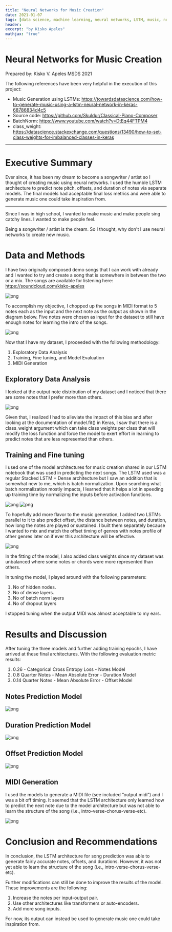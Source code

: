 ```yaml
---
title: "Neural Networks for Music Creation"
date: 2021-01-07
tags: [data science, machine learning, neural networks, LSTM, music, note prediction]
header:
excerpt: "by Kisko Apeles"
mathjax: "true"
---
```

# Neural Networks for Music Creation

Prepared by: 
Kisko V. Apeles
MSDS 2021

The following references have been very helpful in the execution of this project:

- Music Generation using LSTMs: https://towardsdatascience.com/how-to-generate-music-using-a-lstm-neural-network-in-keras-68786834d4c5
- Source code: https://github.com/Skuldur/Classical-Piano-Composer
- BatchNorm: https://www.youtube.com/watch?v=DtEq44FTPM4
- class_weight: https://datascience.stackexchange.com/questions/13490/how-to-set-class-weights-for-imbalanced-classes-in-keras

---------------------------------------------------------------------------------------
# Executive Summary

Ever since, it has been my dream to become a songwriter / artist so I thought of creating music using neural networks. I used the humble LSTM architecture to predict note pitch, offsets, and duration of notes via separate models. The final models had acceptable final loss metrics and were able to generate music one could take inspiration from.

---------------------------------------------------------------------------------------

Since I was in high school, I wanted to make music and make people sing catchy lines. I wanted to make people feel. 

Being a songwriter / artist is the dream. So I thought, why don't I use neural networks to create new music. 

# Data and Methods

I have two originally composed demo songs that I can work with already and I wanted to try and create a song that is somewhere in between the two or a mix. The songs are available for listening here:
https://soundcloud.com/kisko-apeles

![png](/images/0_soundcloud.png)

To accomplish my objective, I chopped up the songs in MIDI format to 5 notes each as the input and the next note as the output as shown in the diagram below. Five notes were chosen as input for the dataset to still have enough notes for learning the intro of the songs.

![png](/images/1_sequence.png)

Now that I have my dataset, I proceeded with the following methodology:
1.   Exploratory Data Analysis
2.   Training, Fine tuning, and Model Evaluation
3.   MIDI Generation

## Exploratory Data Analysis

I looked at the output note distribution of my dataset and I noticed that there are some notes that I prefer more than others.

![png](/images/2_dist.png)

Given that, I realized I had to alleviate the impact of this bias and after looking at the documentation of model.fit() in Keras, I saw that there is a class_weight argument which can take class weights per class that will modify the loss function and force the model to exert effort in learning to predict notes that are less represented than others.

## Training and Fine tuning

I used one of the model architectures for music creation shared in our LSTM notebook that was used in predicting the next songs. The LSTM used was a regular Stacked LSTM + Dense architecture but I saw an addition that is somewhat new to me, which is batch normalization. Upon searching what batch normalization mostly impacts, I learned that it helps a lot in speeding up training time by normalizing the inputs before activation functions.

![png](/images/3_lstm.png)
![png](/images/4_batchnorm.png)

To hopefully add more flavor to the music generation, I added two LSTMs parallel to it to also predict offset, the distance between notes, and duration, how long the notes are played or sustained. I built them separately because I wanted to mix and match the offset timing of genres with notes profile of other genres later on if ever this architecture will be effective.

![png](/images/5_architecture.png)

In the fitting of the model, I also added class weights since my dataset was unbalanced where some notes or chords were more represented than others.

In tuning the model, I played around with the following parameters:
1. No of hidden nodes.
2. No of dense layers.
3. No of batch norm layers
4. No of dropout layers

I stopped tuning when the output MIDI was almost acceptable to my ears.

# Results and Discussion

After tuning the three models and further adding training epochs, I have arrived at these final architectures. With the following evaluation metric results:
  1. 0.26 - Categorical Cross Entropy Loss - Notes Model
  2. 0.8 Quarter Notes - Mean Absolute Error - Duration Model
  3. 0.14 Quarter Notes - Mean Absolute Error - Offset Model

## Notes Prediction Model
![png](/images/6_note_model.png)
## Duration Prediction Model
![png](/images/7_duration_model.png)
## Offset Prediction Model
![png](/images/8_offset_model.png)

## MIDI Generation

I used the models to generate a MIDI file (see included “output.midi”) and I was a bit off timing. It seemed that the LSTM architecture only learned how to predict the next note due to the model architecture but was not able to learn the structure of the song (i.e., intro-verse-chorus-verse-etc).

![png](/images/9_logic_pro.png)

# Conclusion and Recommendations

In conclusion, the LSTM architecture for song prediction was able to generate fairly accurate notes, offsets, and durations. However, it was not yet able to learn the structure of the song (i.e., intro-verse-chorus-verse-etc). 

Further modifications can still be done to improve the results of the model. These improvements are the following:
  1. Increase the notes per input-output pair.
  2. Use other architectures like transformers or auto-encoders.
  3. Add more song inputs.
  
For now, its output can instead be used to generate music one could take inspiration from.
